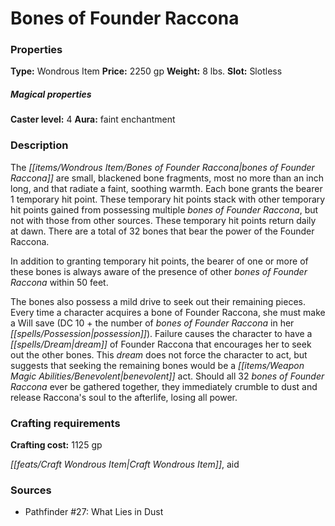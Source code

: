 ﻿---
Title: "Bones of Founder Raccona"
Type: "Wondrous Item"
Price: "2250 gp"
Weight: "8 lbs."
Slot: "Slotless"
Caster level: "4"
Aura: "faint enchantment"
Description: |
  "The _bones of Founder Raccona_ are small, blackened bone fragments, most no more than an inch long, and that radiate a faint, soothing warmth. Each bone grants the bearer 1 temporary hit point. These temporary hit points stack with other temporary hit points gained from possessing multiple _bones of Founder Raccona_, but not with those from other sources. These temporary hit points return daily at dawn. There are a total of 32 bones that bear the power of the Founder Raccona.
  In addition to granting temporary hit points, the bearer of one or more of these bones is always aware of the presence of other _bones of Founder Raccona_ within 50 feet.
  The bones also possess a mild drive to seek out their remaining pieces. Every time a character acquires a _bone of Founder Raccona_, she must make a Will save (DC 10 + the number of _bones of Founder Raccona_ in her possession). Failure causes the character to have a dream of Founder Raccona that encourages her to seek out the other bones. This dream does not force the character to act, but suggests that seeking the remaining bones would be a benevolent act. Should all 32 _bones of Founder Raccona_ ever be gathered together, they immediately crumble to dust and release Raccona's soul to the afterlife, losing all power."
Crafting cost: "1125 gp"
Sources: "['Pathfinder #27: What Lies in Dust']"
---

# Bones of Founder Raccona

### Properties

**Type:** Wondrous Item **Price:** 2250 gp **Weight:** 8 lbs. **Slot:** Slotless

##### Magical properties

**Caster level:** 4 **Aura:** faint enchantment

### Description

The _[[items/Wondrous Item/Bones of Founder Raccona|bones of Founder Raccona]]_ are small, blackened bone fragments, most no more than an inch long, and that radiate a faint, soothing warmth. Each bone grants the bearer 1 temporary hit point. These temporary hit points stack with other temporary hit points gained from possessing multiple _bones of Founder Raccona_, but not with those from other sources. These temporary hit points return daily at dawn. There are a total of 32 bones that bear the power of the Founder Raccona.

In addition to granting temporary hit points, the bearer of one or more of these bones is always aware of the presence of other _bones of Founder Raccona_ within 50 feet.

The bones also possess a mild drive to seek out their remaining pieces. Every time a character acquires a bone of Founder Raccona, she must make a Will save (DC 10 + the number of _bones of Founder Raccona_ in her _[[spells/Possession|possession]]_). Failure causes the character to have a _[[spells/Dream|dream]]_ of Founder Raccona that encourages her to seek out the other bones. This _dream_ does not force the character to act, but suggests that seeking the remaining bones would be a _[[items/Weapon Magic Abilities/Benevolent|benevolent]]_ act. Should all 32 _bones of Founder Raccona_ ever be gathered together, they immediately crumble to dust and release Raccona's soul to the afterlife, losing all power.

### Crafting requirements

**Crafting cost:** 1125 gp

_[[feats/Craft Wondrous Item|Craft Wondrous Item]]_, aid

### Sources

* Pathfinder #27: What Lies in Dust